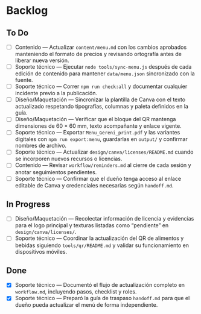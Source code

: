 # Backlog

## To Do
- [ ] Contenido — Actualizar `content/menu.md` con los cambios aprobados manteniendo el formato de precios y revisando ortografía antes de liberar nueva versión.
- [ ] Soporte técnico — Ejecutar `node tools/sync-menu.js` después de cada edición de contenido para mantener `data/menu.json` sincronizado con la fuente.
- [ ] Soporte técnico — Correr `npm run check:all` y documentar cualquier incidente previo a la publicación.
- [ ] Diseño/Maquetación — Sincronizar la plantilla de Canva con el texto actualizado respetando tipografías, columnas y paleta definidos en la guía.
- [ ] Diseño/Maquetación — Verificar que el bloque del QR mantenga dimensiones de 60 × 60 mm, texto acompañante y enlace vigente.
- [ ] Soporte técnico — Exportar `Menu_Gereni_print.pdf` y las variantes digitales con `npm run export:menu`, guardarlas en `output/` y confirmar nombres de archivo.
- [ ] Soporte técnico — Actualizar `design/canva/licenses/README.md` cuando se incorporen nuevos recursos o licencias.
- [ ] Contenido — Revisar `workflow/reminders.md` al cierre de cada sesión y anotar seguimientos pendientes.
- [ ] Soporte técnico — Confirmar que el dueño tenga acceso al enlace editable de Canva y credenciales necesarias según `handoff.md`.

## In Progress
- [ ] Diseño/Maquetación — Recolectar información de licencia y evidencias para el logo principal y texturas listadas como “pendiente” en `design/canva/licenses/`.
- [ ] Soporte técnico — Coordinar la actualización del QR de alimentos y bebidas siguiendo `tools/qr/README.md` y validar su funcionamiento en dispositivos móviles.

## Done
- [x] Soporte técnico — Documentó el flujo de actualización completo en `workflow.md`, incluyendo pasos, checklist y roles.
- [x] Soporte técnico — Preparó la guía de traspaso `handoff.md` para que el dueño pueda actualizar el menú de forma independiente.
